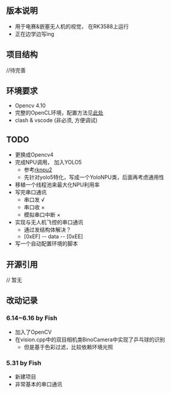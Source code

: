 ## 版本说明
- 用于电赛&嵌塞无人机的视觉， 在RK3588上运行
- 正在边学边写ing

## 项目结构
//待完善

## 环境要求
- Opencv 4.10
- 完整的OpenCL环境，配置方法见[此处](https://clehaxze.tw/gemlog/2023/06-17-setting-up-opencl-on-rk3588-using-libmali.gmi) 
- clash & vscode (非必须, 方便调试)

## TODO 
- 更换成Opencv4
- 完成NPU调用， 加入YOLO5
  - 参考[rknpu2](https://github.com/rockchip-linux/rknpu2)
  - 先针对yolo5特化，写成一个YoloNPU类，后面再考虑通用性
- 移植一个线程池来最大化NPU利用率
- 写完串口通讯
  - 串口发 √
  - 串口收 ×
  - 模拟串口中断 ×
- 实现与无人机飞控的串口通讯
  - 通过发结构体解决？
  - [0xEF] -- data -- [0xEE]
- 写一个自动配置环境的脚本


## 开源引用
// 暂无

## 改动记录

### 6.14~6.16 by Fish
- 加入了OpenCV
- 在vision.cpp中的双目相机类BinoCamera中实现了乒乓球的识别
  - 但是基于色彩过滤，比较依赖环境光照

### 5.31 by Fish
- 新建项目
- 非常基本的串口通讯